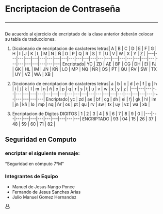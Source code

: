 # Encriptacion de Contraseña  <hr>

De acuerdo al ejercicio de encriptado de la clase anterior deberán colocar su tabla de traducciones.

1. Diccionario de encriptacion de carácteres
   letras| A | B | C | D | E | F | G | H | I | J | K | L | M | N | Ñ | O | P | Q | R | S | T | U | V | W | X | Y | Z |
   |---|---|---|---|---|---|---|---|---|---|---|---|---|---|---|---|---|---|---|---|---|---|---|---|---|---|---|---|
   Encriptado| YC | ZD | AE | BF | CG | DH | EI | FJ | GK | HL | IM | JN | KÑ | LO | MP | NQ | ÑR | OS | PT | QU | RV | SW | TX | UY | VZ | WA | XB |

1. Diccionario de encriptacion de carácteres
   letras| a | b | c | d | e | f | g | h | i | j | k | l | m | n | ñ | o | p | q | r | s | t | u | v | w | x | y | z |
   |---|---|---|---|---|---|---|---|---|---|---|---|---|---|---|---|---|---|---|---|---|---|---|---|---|---|---|---|
   Encriptado| yc | zd | ae | bf | cg | dh | ei | fj | gk | hl | im | jn | kñ | lo | mp | nq | ñr | os | pt | qu | rv | sw | tx | uy | vz | wa | xb |

1. Encriptacion de Digitos
   DIGITOS | 1 | 2 | 3 | 4 | 5 | 6 | 7 | 8 | 9 | 0 |
   |---|---|---|---|---|---|---|---|---|---|---|
   ENCRIPTADO | 93 | 04 | 15 | 26 | 37 | 48 | 59 | 60 | 71 | 82 |

Seguridad en Computo
---------------
### encriptar el siguiente mensaje:

“Seguridad en cómputo 7°M”

### Integrantes de Equipo
* Manuel de Jesus Nango Ponce
* Fernando de Jesus Sanches Arias
* Julio Manuel Gomez Hernandez

 ![evidencias como funciona](/Encriptacion/img/usuario.png)
